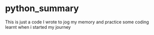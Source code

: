# python_summary
This is just a code I wrote to jog my memory and practice some coding learnt when i started my journey
